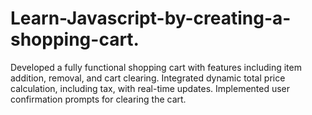 # Learn-Javascript-by-creating-a-shopping-cart.
Developed a fully functional shopping cart with features including item addition, removal, and cart clearing. Integrated dynamic total price calculation, including tax, with real-time updates. Implemented user confirmation prompts for clearing the cart. 
